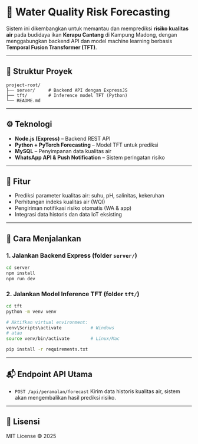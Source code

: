 # 🌊 Water Quality Risk Forecasting

Sistem ini dikembangkan untuk memantau dan memprediksi **risiko kualitas air** pada budidaya ikan **Kerapu Cantang** di Kampung Madong, dengan menggabungkan backend API dan model machine learning berbasis **Temporal Fusion Transformer (TFT)**.

---

## 📁 Struktur Proyek

```
project-root/
├── server/     # Backend API dengan ExpressJS
├── tft/        # Inference model TFT (Python)
└── README.md
```

---

## ⚙️ Teknologi

* **Node.js (Express)** – Backend REST API
* **Python + PyTorch Forecasting** – Model TFT untuk prediksi
* **MySQL** – Penyimpanan data kualitas air
* **WhatsApp API & Push Notification** – Sistem peringatan risiko

---

## 🚀 Fitur

* Prediksi parameter kualitas air: suhu, pH, salinitas, kekeruhan
* Perhitungan indeks kualitas air (WQI)
* Pengiriman notifikasi risiko otomatis (WA & app)
* Integrasi data historis dan data IoT eksisting

---

## 🧪 Cara Menjalankan

### 1. Jalankan Backend Express (folder `server/`)

```bash
cd server
npm install
npm run dev
```

### 2. Jalankan Model Inference TFT (folder `tft/`)

```bash
cd tft
python -m venv venv

# Aktifkan virtual environment:
venv\Scripts\activate           # Windows
# atau
source venv/bin/activate        # Linux/Mac

pip install -r requirements.txt
```

---

## 📬 Endpoint API Utama

* `POST /api/peramalan/forecast`
  Kirim data historis kualitas air, sistem akan mengembalikan hasil prediksi risiko.

---

## 📝 Lisensi

MIT License © 2025
